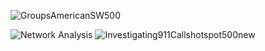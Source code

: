 ![GroupsAmericanSW500](https://user-images.githubusercontent.com/96799772/147713074-d82cc0b0-5e59-40d4-b390-b9d07963ae47.png)


![Network Analysis](https://user-images.githubusercontent.com/96799772/147711093-6eaae2f3-f674-4469-bcb1-58d970fb9ad3.png)
![Investigating911Callshotspot500new](https://user-images.githubusercontent.com/96799772/147711658-d55774f1-f6fd-4e1e-a2a0-adccc2020744.png)


